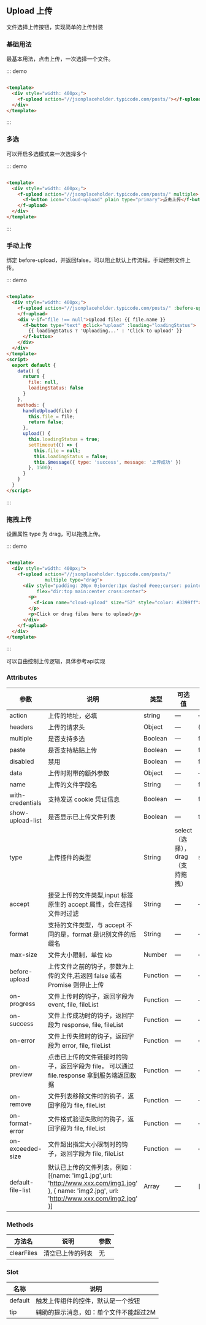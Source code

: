 ## Upload 上传

文件选择上传按钮，实现简单的上传封装

### 基础用法

最基本用法，点击上传，一次选择一个文件。

::: demo

```html

<template>
  <div style="width: 400px;">
    <f-upload action="//jsonplaceholder.typicode.com/posts/"></f-upload>
  </div>
</template>
```

:::

### 多选

可以开启多选模式来一次选择多个

::: demo

```html

<template>
  <div style="width: 400px;">
    <f-upload action="//jsonplaceholder.typicode.com/posts/" multiple>
      <f-button icon="cloud-upload" plain type="primary">点击上传</f-button>
    </f-upload>
  </div>
</template>
```

:::

### 手动上传

绑定 before-upload，并返回false，可以阻止默认上传流程，手动控制文件上传。

::: demo

```html

<template>
  <div style="width: 400px;">
    <f-upload action="//jsonplaceholder.typicode.com/posts/" :before-upload="handleUpload">
    </f-upload>
    <div v-if="file !== null">Upload file: {{ file.name }}
      <f-button type="text" @click="upload" :loading="loadingStatus">
        {{ loadingStatus ? 'Uploading...' : 'Click to upload' }}
      </f-button>
    </div>
  </div>
</template>
<script>
  export default {
    data() {
      return {
        file: null,
        loadingStatus: false
      }
    },
    methods: {
      handleUpload(file) {
        this.file = file;
        return false;
      },
      upload() {
        this.loadingStatus = true;
        setTimeout(() => {
          this.file = null;
          this.loadingStatus = false;
          this.$message({ type: 'success', message: '上传成功' })
        }, 1500);
      }
    }
  }
</script>
```

:::

### 拖拽上传

设置属性 type 为 drag，可以拖拽上传。

::: demo

```html

<template>
  <div style="width: 400px;">
    <f-upload action="//jsonplaceholder.typicode.com/posts/"
              multiple type="drag">
      <div style="padding: 20px 0;border:1px dashed #eee;cursor: pointer;"
           flex="dir:top main:center cross:center">
        <p>
          <f-icon name="cloud-upload" size="52" style="color: #3399ff"></f-icon>
        </p>
        <p>Click or drag files here to upload</p>
      </div>
    </f-upload>
  </div>
</template>
```

:::

可以自由控制上传逻辑，具体参考api实现

### Attributes

| 参数      | 说明    | 类型      | 可选值       | 默认值   |
|---------- |-------- |---------- |-------------  |-------- |
| action     |  上传的地址，必填   | string  |  —   |   —   |
| headers     |  上传的请求头   | Object  |  —   |  {}   |
| multiple     |  是否支持多选   | Boolean  |  —   |  false   |
| paste     |  是否支持粘贴上传   | Boolean  |  —   |  false   |
| disabled  |  禁用   | Boolean  |  —   |  false   |
| data  |  上传时附带的额外参数   | Object  |  —   |  —   |
| name  |  上传的文件字段名   | String  |  —   | file  |
| with-credentials  |  支持发送 cookie 凭证信息   |  Boolean  |  —   |  false   |
| show-upload-list  |  是否显示已上传文件列表   |  Boolean  |  —   |  true   |
| type  |  上传控件的类型  |  String  |  select（选择），drag（支持拖拽）   |  select   |
| accept  |  接受上传的文件类型,input 标签原生的 accept 属性，会在选择文件时过滤   |  String  |  —   |   —   |
| format  |  支持的文件类型，与 accept 不同的是，format 是识别文件的后缀名   |  String  |  —   |   —   |
| max-size |  文件大小限制，单位 kb   |  Number  |  —   |   —   |
| before-upload | 上传文件之前的钩子，参数为上传的文件,若返回 false 或者 Promise 则停止上传  |  Function  |  —   |   —   |
| on-progress | 文件上传时的钩子，返回字段为 event, file, fileList  |  Function  |  —   |   —   |
| on-success | 文件上传成功时的钩子，返回字段为 response, file, fileList |  Function  |  —   |   —   |
| on-error | 文件上传失败时的钩子，返回字段为 error, file, fileList |  Function  |  —   |   —   |
| on-preview | 点击已上传的文件链接时的钩子，返回字段为 file， 可以通过 file.response 拿到服务端返回数据 |  Function  |  —   |   —   |
| on-remove | 文件列表移除文件时的钩子，返回字段为 file, fileList |  Function  |  —   |   —   |
| on-format-error | 文件格式验证失败时的钩子，返回字段为 file, fileList |  Function  |  —   |   —   |
| on-exceeded-size | 文件超出指定大小限制时的钩子，返回字段为 file, fileList |  Function  |  —   |   —   |
| default-file-list | 默认已上传的文件列表，例如：[{name: 'img1.jpg',url: 'http://www.xxx.com/img1.jpg' }, { name: 'img2.jpg', url: 'http://www.xxx.com/img2.jpg' }] |  Array     |  —   |  []    |

### Methods

| 方法名      | 说明    | 参数      |
|---------- |-------- |---------- |
| clearFiles     | 清空已上传的列表   |  无  |

### Slot

| 名称      | 说明    |
|---------- |-------- |
| default     |  触发上传组件的控件，默认是一个按钮   |
| tip     |  辅助的提示消息，如：单个文件不能超过2M   |

